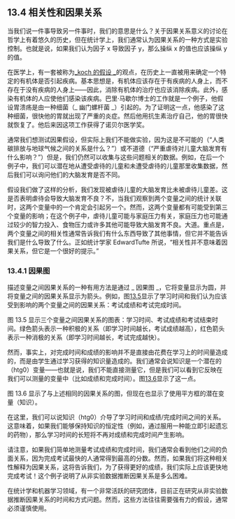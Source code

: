 ## 13.4 相关性和因果关系

当我们说一件事导致另一件事时，我们的意思是什么？关于因果关系意义的讨论在哲学上有着悠久的历史，但在统计学上，我们通常认为因果关系的一种方式是实验控制。也就是说，如果我们认为因子 x 导致因子 y，那么操纵 x 的值也应该操纵 y 的值。

在医学上，有一套被称为[_koch 的假设 _](https://en.wikipedia.org/wiki/Koch%27s_postulates)的观点，在历史上一直被用来确定一个特定的有机体是否引起疾病。基本思想是，有机体应该存在于有疾病的人身上，而不存在于没有疾病的人身上——因此，消除有机体的治疗也应该消除疾病。此外，感染有机体的人应使他们感染该疾病。巴里·马歇尔博士的工作就是一个例子，他假设胃溃疡是由一种细菌（_ 幽门螺杆菌 _）引起的。为了证明这一点，他感染了这种细菌，很快他的胃就出现了严重的炎症。然后他用抗生素治疗自己，他的胃很快就恢复了。他后来因这项工作获得了诺贝尔医学奖。

通常我们想测试因果假设，但实际上我们不能做实验，因为这是不可能的（“人类碳排放与地球气候之间的关系是什么？”）或不道德（“严重虐待对儿童大脑发育有什么影响？”）但是，我们仍然可以收集与这些问题相关的数据。例如，在后一个例子中，我们可以潜在地从遭受虐待的儿童和未遭受虐待的儿童那里收集数据，然后我们可以询问他们的大脑发育是否不同。

假设我们做了这样的分析，我们发现被虐待儿童的大脑发育比未被虐待儿童差。这是否表明虐待会导致大脑发育不良？不，当我们观察到两个变量之间的统计关联时，这两个变量中的一个肯定会引起另一个。然而，这两个变量都有可能受到第三个变量的影响；在这个例子中，虐待儿童可能与家庭压力有关，家庭压力也可能通过较少的智力投入、食物压力或许多其他可能导致大脑发育不良。大道。重点是，两个变量之间的相关性通常告诉我们有什么东西导致了其他事情，但它并不能告诉我们是什么导致了什么。正如统计学家 EdwardTufte 所说，“相关性并不意味着因果关系，但它是一个很好的提示。”

### 13.4.1 因果图

描述变量之间因果关系的一种有用方法是通过 _ 因果图 _，它将变量显示为圆，并将变量之间的因果关系显示为箭头。例如，图[13.5](#fig:simpleCausalGraph)显示了学习时间和我们认为应该受到影响的两个变量之间的因果关系：考试成绩和考试完成时间。

图 13.5 显示三个变量之间因果关系的图表：学习时间、考试成绩和考试结束时间。绿色箭头表示一种积极的关系（即学习时间越长，考试成绩越高），红色箭头表示一种消极的关系（即学习时间越长，考试完成越快）。

然而，事实上，对完成时间和成绩的影响并不是直接由花费在学习上的时间量造成的，而是由学生通过学习获得的知识量造成的。我们通常会说知识是一个潜在的（htg0）变量——也就是说，我们不能直接测量它，但是我们可以看到它反映在我们可以测量的变量中（比如成绩和完成时间）。图[13.6](#fig:latentCausalGraph)显示了这一点。

图 13.6 显示了与上述相同的因果关系的图，但现在也显示了使用平方框的潜在变量（知识）。

在这里，我们可以说知识（htg0）介导了学习时间和成绩/完成时间之间的关系。这意味着，如果我们能够保持知识的恒定性（例如，通过服用一种能立即引起遗忘的药物），那么学习时间的长短将不再对成绩和完成时间产生影响。

请注意，如果我们简单地测量考试成绩和完成时间，我们通常会看到他们之间的负面关系，因为完成考试最快的人通常得到最高的分数。然而，如果我们将这种相关性解释为因果关系，这将告诉我们，为了获得更好的成绩，我们实际上应该更快地完成考试！这个例子说明了从非实验数据推断因果关系是多么困难。

在统计学和机器学习领域，有一个非常活跃的研究团体，目前正在研究从非实验数据推断因果关系的时间和方式问题。然而，这些方法往往需要强有力的假设，通常必须谨慎使用。